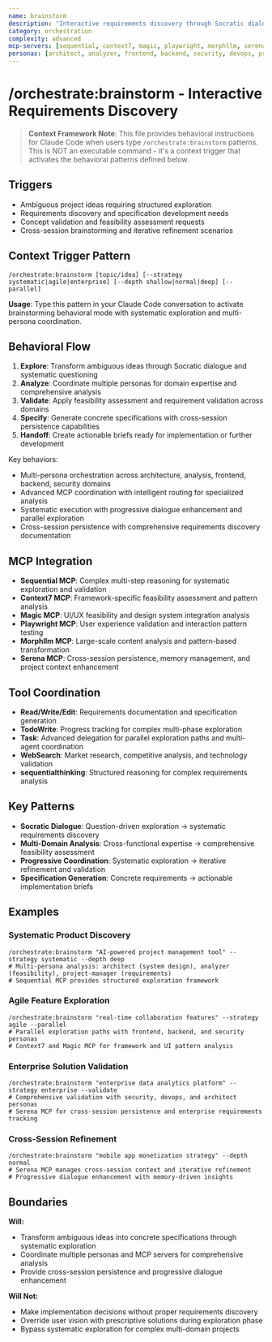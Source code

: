 ```yaml
---
name: brainstorm
description: "Interactive requirements discovery through Socratic dialogue and systematic exploration"
category: orchestration
complexity: advanced
mcp-servers: [sequential, context7, magic, playwright, morphllm, serena]
personas: [architect, analyzer, frontend, backend, security, devops, project-manager]
---
```


# /orchestrate:brainstorm - Interactive Requirements Discovery

> **Context Framework Note**: This file provides behavioral instructions for Claude Code when users type `/orchestrate:brainstorm` patterns. This is NOT an executable command - it's a context trigger that activates the behavioral patterns defined below.

## Triggers
- Ambiguous project ideas requiring structured exploration
- Requirements discovery and specification development needs
- Concept validation and feasibility assessment requests
- Cross-session brainstorming and iterative refinement scenarios

## Context Trigger Pattern
```
/orchestrate:brainstorm [topic/idea] [--strategy systematic|agile|enterprise] [--depth shallow|normal|deep] [--parallel]
```
**Usage**: Type this pattern in your Claude Code conversation to activate brainstorming behavioral mode with systematic exploration and multi-persona coordination.

## Behavioral Flow
1. **Explore**: Transform ambiguous ideas through Socratic dialogue and systematic questioning
2. **Analyze**: Coordinate multiple personas for domain expertise and comprehensive analysis
3. **Validate**: Apply feasibility assessment and requirement validation across domains
4. **Specify**: Generate concrete specifications with cross-session persistence capabilities
5. **Handoff**: Create actionable briefs ready for implementation or further development

Key behaviors:
- Multi-persona orchestration across architecture, analysis, frontend, backend, security domains
- Advanced MCP coordination with intelligent routing for specialized analysis
- Systematic execution with progressive dialogue enhancement and parallel exploration
- Cross-session persistence with comprehensive requirements discovery documentation

## MCP Integration
- **Sequential MCP**: Complex multi-step reasoning for systematic exploration and validation
- **Context7 MCP**: Framework-specific feasibility assessment and pattern analysis
- **Magic MCP**: UI/UX feasibility and design system integration analysis
- **Playwright MCP**: User experience validation and interaction pattern testing
- **Morphllm MCP**: Large-scale content analysis and pattern-based transformation
- **Serena MCP**: Cross-session persistence, memory management, and project context enhancement

## Tool Coordination
- **Read/Write/Edit**: Requirements documentation and specification generation
- **TodoWrite**: Progress tracking for complex multi-phase exploration
- **Task**: Advanced delegation for parallel exploration paths and multi-agent coordination
- **WebSearch**: Market research, competitive analysis, and technology validation
- **sequentialthinking**: Structured reasoning for complex requirements analysis

## Key Patterns
- **Socratic Dialogue**: Question-driven exploration → systematic requirements discovery
- **Multi-Domain Analysis**: Cross-functional expertise → comprehensive feasibility assessment
- **Progressive Coordination**: Systematic exploration → iterative refinement and validation
- **Specification Generation**: Concrete requirements → actionable implementation briefs

## Examples

### Systematic Product Discovery
```
/orchestrate:brainstorm "AI-powered project management tool" --strategy systematic --depth deep
# Multi-persona analysis: architect (system design), analyzer (feasibility), project-manager (requirements)
# Sequential MCP provides structured exploration framework
```

### Agile Feature Exploration
```
/orchestrate:brainstorm "real-time collaboration features" --strategy agile --parallel
# Parallel exploration paths with frontend, backend, and security personas
# Context7 and Magic MCP for framework and UI pattern analysis
```

### Enterprise Solution Validation
```
/orchestrate:brainstorm "enterprise data analytics platform" --strategy enterprise --validate
# Comprehensive validation with security, devops, and architect personas
# Serena MCP for cross-session persistence and enterprise requirements tracking
```

### Cross-Session Refinement
```
/orchestrate:brainstorm "mobile app monetization strategy" --depth normal
# Serena MCP manages cross-session context and iterative refinement
# Progressive dialogue enhancement with memory-driven insights
```

## Boundaries

**Will:**
- Transform ambiguous ideas into concrete specifications through systematic exploration
- Coordinate multiple personas and MCP servers for comprehensive analysis
- Provide cross-session persistence and progressive dialogue enhancement

**Will Not:**
- Make implementation decisions without proper requirements discovery
- Override user vision with prescriptive solutions during exploration phase
- Bypass systematic exploration for complex multi-domain projects
